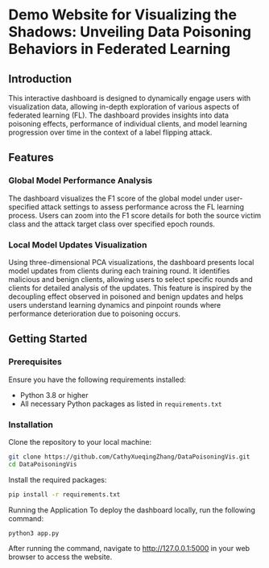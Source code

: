 # Demo Website for Visualizing the Shadows: Unveiling Data Poisoning Behaviors in Federated Learning

## Introduction
This interactive dashboard is designed to dynamically engage users with visualization data, allowing in-depth exploration of various aspects of federated learning (FL). The dashboard provides insights into data poisoning effects, performance of individual clients, and model learning progression over time in the context of a label flipping attack.

## Features
### Global Model Performance Analysis
The dashboard visualizes the F1 score of the global model under user-specified attack settings to assess performance across the FL learning process. Users can zoom into the F1 score details for both the source victim class and the attack target class over specified epoch rounds.

### Local Model Updates Visualization
Using three-dimensional PCA visualizations, the dashboard presents local model updates from clients during each training round. It identifies malicious and benign clients, allowing users to select specific rounds and clients for detailed analysis of the updates. This feature is inspired by the decoupling effect observed in poisoned and benign updates and helps users understand learning dynamics and pinpoint rounds where performance deterioration due to poisoning occurs.

## Getting Started

### Prerequisites
Ensure you have the following requirements installed:
- Python 3.8 or higher
- All necessary Python packages as listed in `requirements.txt`

### Installation
Clone the repository to your local machine:
```bash
git clone https://github.com/CathyXueqingZhang/DataPoisoningVis.git
cd DataPoisoningVis
```

Install the required packages:
```bash
pip install -r requirements.txt
```

Running the Application
To deploy the dashboard locally, run the following command:
```bash
python3 app.py
```
After running the command, navigate to http://127.0.0.1:5000 in your web browser to access the website.
